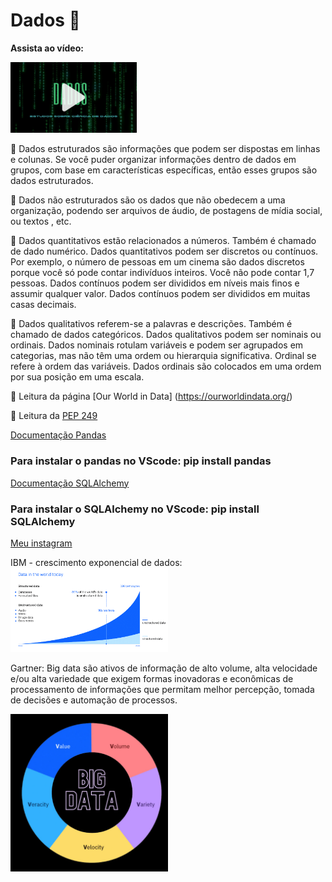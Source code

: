 # Dados 🎲

**Assista ao vídeo:**

<a href="https://www.youtube.com/watch?v=8GSurpLUSoM" target="_blank">
<img src="dados.png" width="40%">
</a>


📌 Dados estruturados são informações que podem ser dispostas em linhas e colunas. Se você puder organizar informações dentro de dados em grupos, com base em características específicas, então esses grupos são dados estruturados.

📌 Dados não estruturados são os dados que não obedecem a uma organização, podendo ser arquivos de áudio, de postagens de mídia social, ou textos , etc.

📌 Dados quantitativos estão relacionados a números. Também é chamado de dado numérico. Dados quantitativos podem ser discretos ou contínuos. Por exemplo, o número de pessoas em um cinema são dados discretos porque você só pode contar indivíduos inteiros. Você não pode contar 1,7 pessoas. Dados contínuos podem ser divididos em níveis mais finos e assumir qualquer valor. Dados contínuos podem ser divididos em muitas casas decimais. 

📌 Dados qualitativos referem-se a palavras e descrições. Também é chamado de dados categóricos. Dados qualitativos podem ser nominais ou ordinais. Dados nominais rotulam variáveis e podem ser agrupados em categorias, mas não têm uma ordem ou hierarquia significativa. Ordinal se refere à ordem das variáveis. Dados ordinais são colocados em uma ordem por sua posição em uma escala.

📌 Leitura da página [Our World in Data] (https://ourworldindata.org/)

📌 Leitura da [PEP 249](https://peps.python.org/pep-0249/) 


[Documentação Pandas](https://pandas.pydata.org/docs/)

### Para instalar o pandas no VScode: pip install pandas

[Documentação SQLAlchemy](https://docs.sqlalchemy.org/en/20/)

### Para instalar o SQLAlchemy no VScode: pip install SQLAlchemy

[Meu instagram](https://www.instagram.com/p/C926QvbJiIfOnnqks2guRgMZH6GHdeJy641N-E0/)

 IBM - crescimento exponencial de dados:
<img src='img_IBM_dados.png' width = 50% text-align: center>

Gartner:
Big data são ativos de informação de alto volume, alta velocidade e/ou alta variedade que exigem formas inovadoras e econômicas de processamento de informações que permitam melhor percepção, tomada de decisões e automação de processos.

<img src='big data.png' width = 50% text-align: center>